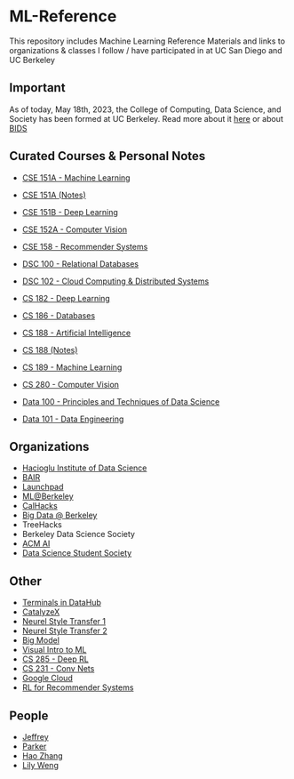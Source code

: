 # ML-Reference
This repository includes Machine Learning Reference Materials and links to organizations & classes I follow / have participated in
at UC San Diego and UC Berkeley

## Important
As of today, May 18th, 2023, the College of Computing, Data Science, and Society has been formed at UC Berkeley. 
Read more about it [here](https://data.berkeley.edu/) or about [BIDS](https://bids.berkeley.edu/software)

## Curated Courses & Personal Notes
* [CSE 151A - Machine Learning](https://shangjingbo1226.github.io/teaching/2023-spring-CSE151A-CSE-251A-ML)
* [CSE 151A (Notes)](https://purrfect-zinc-f80.notion.site/CSE-151A-Notes-9ecf18e9b1c8482a8eeb69784a098bf2)
* [CSE 151B - Deep Learning](https://sites.google.com/view/cse151b)
* [CSE 152A - Computer Vision](https://ucsd-cse-152.github.io/FA20/schedule.html)
* [CSE 158 - Recommender Systems](https://cseweb.ucsd.edu/classes/fa23/cse258-a/)
* [DSC 100 - Relational Databases](https://kshannon.github.io/ucsd-dsc100/)
* [DSC 102 - Cloud Computing & Distributed Systems](https://dsc-courses.github.io/dsc102-2023-sp/)

* [CS 182 - Deep Learning](https://inst.eecs.berkeley.edu/~cs182/sp23/)
* [CS 186 - Databases](https://cs186berkeley.net/)
* [CS 188 - Artificial Intelligence](https://inst.eecs.berkeley.edu/~cs188/su23/)
* [CS 188 (Notes)](https://purrfect-zinc-f80.notion.site/CS-188-Notes-0db1181094744173ac5efdce49d563d9?pvs=4)
* [CS 189 - Machine Learning](https://people.eecs.berkeley.edu/~jrs/189/)
* [CS 280 - Computer Vision](https://cs280-berkeley.github.io/)
* [Data 100 - Principles and Techniques of Data Science](https://ds100.org/sp23/)
* [Data 101 - Data Engineering](https://www.data101.org/sp24/)


## Organizations
* [Hacioglu Institute of Data Science](https://dsc-courses.github.io/)
* [BAIR](https://bair.berkeley.edu/blog/?refresh=1)
* [Launchpad](https://launchpad.berkeley.edu/projects/)
* [ML@Berkeley](https://ml.berkeley.edu/)
* [CalHacks](https://www.calhacks.io/)
* [Big Data @ Berkeley](https://bd.berkeley.edu/)
* TreeHacks
* Berkeley Data Science Society 
* [ACM AI](https://ai.acmucsd.com/)
* [Data Science Student Society](https://ds3ucsd.com)

## Other 
* [Terminals in DataHub](https://sndev.ucsd.edu/its?id=kb_article_view&sysparm_article=KB0033812)
* [CatalyzeX](https://www.catalyzex.com/paper/arxiv:1901.03915)
* [Neurel Style Transfer 1](https://www.v7labs.com/blog/neural-style-transfer)
* [Neurel Style Transfer 2](https://reiinakano.com/2019/06/21/robust-neural-style-transfer.html)
* [Big Model](https://sites.google.com/view/icml-2022-big-model)
* [Visual Intro to ML](http://www.r2d3.us/visual-intro-to-machine-learning-part-1/)
* [CS 285 - Deep RL](https://rail.eecs.berkeley.edu/deeprlcourse/)
* [CS 231 - Conv Nets](https://cs231n.github.io/convolutional-networks/)
* [Google Cloud](https://docs.google.com/document/d/1YKSzyy5mk2h2lCKmoIyMUJ4AouT5nvzInwRlKxV2rQA/edit)
* [RL for Recommender Systems](https://arxiv.org/abs/2101.06286)

## People
* [Jeffrey](https://jshen13.github.io/)
* [Parker](https://parkeraddison.com/)
* [Hao Zhang](https://forms.office.com/pages/responsepage.aspx?id=DQSIkWdsW0yxEjajBLZtrQAAAAAAAAAAAANAAa-SsTJUM1M1QlNEWERZTVJKTFJRUzhOUk1FVjg0MC4u)
* [Lily Weng](https://lilywenglab.github.io/)